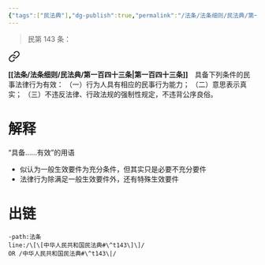 ```yaml
---
{"tags":["民法典"],"dg-publish":true,"permalink":"/法条/法条细则/民法典/第一百四十三条/","dgPassFrontmatter":true,"created":"2024-11-17T10:48:12.523+08:00","updated":"2024-11-20T11:47:11.177+08:00"}
---
```


>民第 143 条：
<div class="transclusion internal-embed is-loaded"><a class="markdown-embed-link" href="/////#t143" aria-label="Open link"><svg xmlns="http://www.w3.org/2000/svg" width="24" height="24" viewBox="0 0 24 24" fill="none" stroke="currentColor" stroke-width="2" stroke-linecap="round" stroke-linejoin="round" class="svg-icon lucide-link"><path d="M10 13a5 5 0 0 0 7.54.54l3-3a5 5 0 0 0-7.07-7.07l-1.72 1.71"></path><path d="M14 11a5 5 0 0 0-7.54-.54l-3 3a5 5 0 0 0 7.07 7.07l1.71-1.71"></path></svg></a><div class="markdown-embed">



**[[法条/法条细则/民法典/第一百四十三条\|第一百四十三条]]**　具备下列条件的民事法律行为有效：
（一）行为人具有相应的民事行为能力；
（二）意思表示真实；
（三）不违反法律、行政法规的强制性规定，不违背公序良俗。 

</div></div>

# 解释
“具备……有效”的用语
- 似认为一般生效要件为充分条件，但其实只是必要不充分要件
- 法律行为除满足一般生效要件外，还有特殊生效要件
# 出链
```query
-path:法条
line:/\[\[中华人民共和国民法典#\^t143\]\]/
OR /中华人民共和国民法典#\^t143\|/
```
